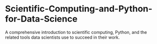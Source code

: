 # Scientific-Computing-and-Python-for-Data-Science

A comprehensive introduction to scientific computing, Python, and the related tools data scientists use to succeed in their work.
